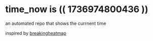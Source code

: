 # time_now is (( 1736974800436 ))

an automated repo that shows the currnent time

inspired by [breakingheatmap](https://github.com/breakingheatmap/breakingheatmap)